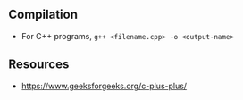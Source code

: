 ## Compilation
* For C++ programs, `g++ <filename.cpp> -o <output-name>`

## Resources
* <https://www.geeksforgeeks.org/c-plus-plus/>

